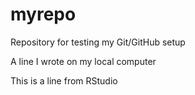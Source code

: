 # myrepo

Repository for testing my Git/GitHub setup

A line I wrote on my local computer

This is a line from RStudio
